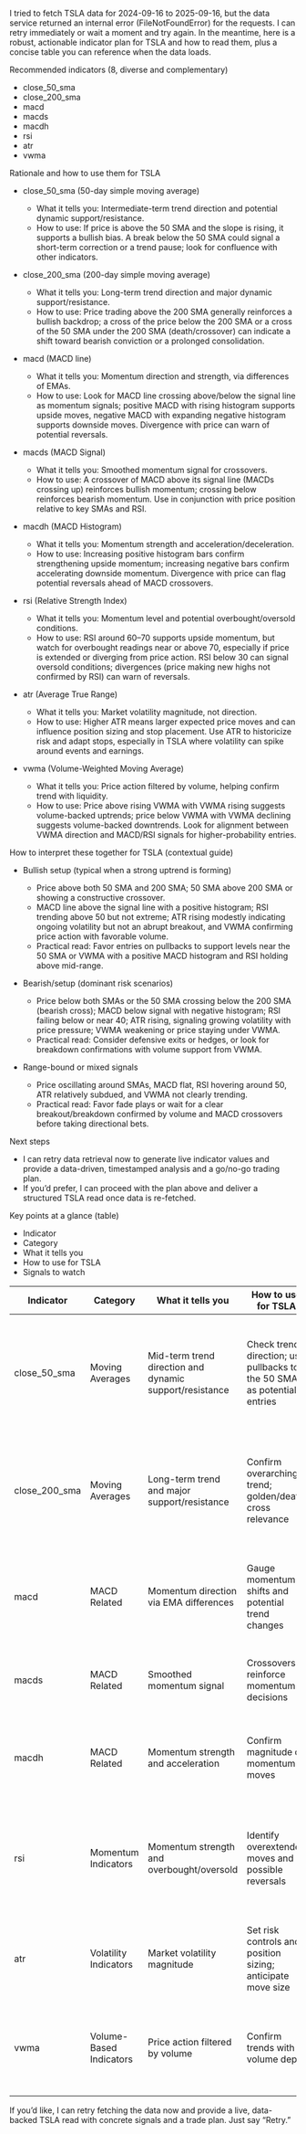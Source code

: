 I tried to fetch TSLA data for 2024-09-16 to 2025-09-16, but the data service returned an internal error (FileNotFoundError) for the requests. I can retry immediately or wait a moment and try again. In the meantime, here is a robust, actionable indicator plan for TSLA and how to read them, plus a concise table you can reference when the data loads.

Recommended indicators (8, diverse and complementary)
- close_50_sma
- close_200_sma
- macd
- macds
- macdh
- rsi
- atr
- vwma

Rationale and how to use them for TSLA
- close_50_sma (50-day simple moving average)
  - What it tells you: Intermediate-term trend direction and potential dynamic support/resistance.
  - How to use: If price is above the 50 SMA and the slope is rising, it supports a bullish bias. A break below the 50 SMA could signal a short-term correction or a trend pause; look for confluence with other indicators.

- close_200_sma (200-day simple moving average)
  - What it tells you: Long-term trend direction and major dynamic support/resistance.
  - How to use: Price trading above the 200 SMA generally reinforces a bullish backdrop; a cross of the price below the 200 SMA or a cross of the 50 SMA under the 200 SMA (death/crossover) can indicate a shift toward bearish conviction or a prolonged consolidation.

- macd (MACD line)
  - What it tells you: Momentum direction and strength, via differences of EMAs.
  - How to use: Look for MACD line crossing above/below the signal line as momentum signals; positive MACD with rising histogram supports upside moves, negative MACD with expanding negative histogram supports downside moves. Divergence with price can warn of potential reversals.

- macds (MACD Signal)
  - What it tells you: Smoothed momentum signal for crossovers.
  - How to use: A crossover of MACD above its signal line (MACDs crossing up) reinforces bullish momentum; crossing below reinforces bearish momentum. Use in conjunction with price position relative to key SMAs and RSI.

- macdh (MACD Histogram)
  - What it tells you: Momentum strength and acceleration/deceleration.
  - How to use: Increasing positive histogram bars confirm strengthening upside momentum; increasing negative bars confirm accelerating downside momentum. Divergence with price can flag potential reversals ahead of MACD crossovers.

- rsi (Relative Strength Index)
  - What it tells you: Momentum level and potential overbought/oversold conditions.
  - How to use: RSI around 60–70 supports upside momentum, but watch for overbought readings near or above 70, especially if price is extended or diverging from price action. RSI below 30 can signal oversold conditions; divergences (price making new highs not confirmed by RSI) can warn of reversals.

- atr (Average True Range)
  - What it tells you: Market volatility magnitude, not direction.
  - How to use: Higher ATR means larger expected price moves and can influence position sizing and stop placement. Use ATR to historicize risk and adapt stops, especially in TSLA where volatility can spike around events and earnings.

- vwma (Volume-Weighted Moving Average)
  - What it tells you: Price action filtered by volume, helping confirm trend with liquidity.
  - How to use: Price above rising VWMA with VWMA rising suggests volume-backed uptrends; price below VWMA with VWMA declining suggests volume-backed downtrends. Look for alignment between VWMA direction and MACD/RSI signals for higher-probability entries.

How to interpret these together for TSLA (contextual guide)
- Bullish setup (typical when a strong uptrend is forming)
  - Price above both 50 SMA and 200 SMA; 50 SMA above 200 SMA or showing a constructive crossover.
  - MACD line above the signal line with a positive histogram; RSI trending above 50 but not extreme; ATR rising modestly indicating ongoing volatility but not an abrupt breakout, and VWMA confirming price action with favorable volume.
  - Practical read: Favor entries on pullbacks to support levels near the 50 SMA or VWMA with a positive MACD histogram and RSI holding above mid-range.

- Bearish/setup (dominant risk scenarios)
  - Price below both SMAs or the 50 SMA crossing below the 200 SMA (bearish cross); MACD below signal with negative histogram; RSI failing below or near 40; ATR rising, signaling growing volatility with price pressure; VWMA weakening or price staying under VWMA.
  - Practical read: Consider defensive exits or hedges, or look for breakdown confirmations with volume support from VWMA.

- Range-bound or mixed signals
  - Price oscillating around SMAs, MACD flat, RSI hovering around 50, ATR relatively subdued, and VWMA not clearly trending.
  - Practical read: Favor fade plays or wait for a clear breakout/breakdown confirmed by volume and MACD crossovers before taking directional bets.

Next steps
- I can retry data retrieval now to generate live indicator values and provide a data-driven, timestamped analysis and a go/no-go trading plan.
- If you’d prefer, I can proceed with the plan above and deliver a structured TSLA read once data is re-fetched.

Key points at a glance (table)
- Indicator
- Category
- What it tells you
- How to use for TSLA
- Signals to watch

| Indicator | Category | What it tells you | How to use for TSLA | Signals to watch |
|-----------|----------|-------------------|----------------------|------------------|
| close_50_sma | Moving Averages | Mid-term trend direction and dynamic support/resistance | Check trend direction; use pullbacks to the 50 SMA as potential entries | Price above 50 SMA with upward slope; pullback to 50 SMA holding as support, with positive MACD |
| close_200_sma | Moving Averages | Long-term trend and major support/resistance | Confirm overarching trend; golden/death cross relevance | Price above 200 SMA with 50/200 cross positive; price below 200 SMA with negative cross |
| macd | MACD Related | Momentum direction via EMA differences | Gauge momentum shifts and potential trend changes | MACD line crossing above signal with positive histogram; bullish divergence with price |
| macds | MACD Related | Smoothed momentum signal | Crossovers reinforce momentum decisions | MACD S > Signal on up moves; MACD S < Signal on down moves |
| macdh | MACD Related | Momentum strength and acceleration | Confirm magnitude of momentum moves | Histogram rising positive vs. falling negative; divergence with price |
| rsi | Momentum Indicators | Momentum strength and overbought/oversold | Identify overextended moves and possible reversals | RSI approaching or exceeding 70 (overbought) or dropping toward 30 (oversold); look for divergences |
| atr | Volatility Indicators | Market volatility magnitude | Set risk controls and position sizing; anticipate move size | Rising ATR suggests larger moves; use for dynamic stop placement |
| vwma | Volume-Based Indicators | Price action filtered by volume | Confirm trends with volume depth | Price above rising VWMA with VWMA rising; price under VWMA with VWMA falling |

If you’d like, I can retry fetching the data now and provide a live, data-backed TSLA read with concrete signals and a trade plan. Just say “Retry.”